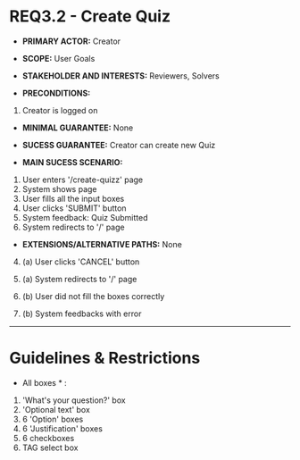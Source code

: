 # REQ3.2 - Create Quiz

- **PRIMARY ACTOR:** Creator

- **SCOPE:** User Goals

- **STAKEHOLDER AND INTERESTS:** Reviewers, Solvers

- **PRECONDITIONS:**
1. Creator is logged on

- **MINIMAL GUARANTEE:** None

- **SUCESS GUARANTEE:** Creator can create new Quiz

- **MAIN SUCESS SCENARIO:**
1. User enters '/create-quizz' page
2. System shows page
3. User fills all the input boxes
4. User clicks 'SUBMIT' button
5. System feedback: Quiz Submitted
6. System redirects to '/' page

- **EXTENSIONS/ALTERNATIVE PATHS:** None

4. (a) User clicks 'CANCEL' button
5. (a) System redirects to '/' page

5. (b) User did not fill the boxes correctly
6. (b) System feedbacks with error

---

# Guidelines & Restrictions

-  All boxes * : 
1. 'What's your question?' box
2. 'Optional text' box
3. 6 'Option' boxes
4. 6 'Justification' boxes
5. 6 checkboxes
6. TAG select box
